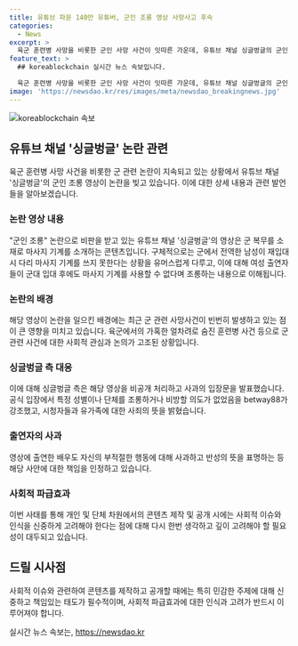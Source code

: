 ```yaml
---
title: 유튜브 파문 140만 유튜버, 군인 조롱 영상 사망사고 후속
categories:
  - News
excerpt: >
  육군 훈련병 사망을 비롯한 군인 사망 사건이 잇따른 가운데, 유튜브 채널 싱글벙글의 군인 조롱 영상이 논란을 일으키고 있다. 군 복무를 소재로 한 해당 영상은 광고로 보였지만, 군인 사망사건 발생 시점과 함께 부적절한 시기에 공개돼 논란이 되었다. 이에 싱글벙글은 비공개 처리하고 사과문을 발표했으며, 해당 영상에 출연한 배우도 인스타그램을 통해 사과했다. (글자 수: 266)
feature_text: >
  ## koreablockchain 실시간 뉴스 속보입니다.

  육군 훈련병 사망을 비롯한 군인 사망 사건이 잇따른 가운데, 유튜브 채널 싱글벙글의 군인 조롱 영상이 논란을 일으키고 있다. 군 복무를 소재로 한 해당 영상은 광고로 보였지만, 군인 사망사건 발생 시점과 함께 부적절한 시기에 공개돼 논란이 되었다. 이에 싱글벙글은 비공개 처리하고 사과문을 발표했으며, 해당 영상에 출연한 배우도 인스타그램을 통해 사과했다. (글자 수: 266)
image: 'https://newsdao.kr/res/images/meta/newsdao_breakingnews.jpg'
---
```


<p><img src="https://newsdao.kr/res/images/meta/newsdao_breakingnews.jpg" alt="koreablockchain 속보" /></p>

<h2 data-ke-size="size26">유튜브 채널 '싱글벙글' 논란 관련</h2>

<p data-ke-size="size16">육군 훈련병 사망 사건을 비롯한 군 관련 논란이 지속되고 있는 상황에서 유튜브 채널 '싱글벙글'의 군인 조롱 영상이 논란을 빚고 있습니다. 이에 대한 상세 내용과 관련 발언들을 알아보겠습니다.</p>

<h3>논란 영상 내용</h3>

<p data-ke-size="size16">"군인 조롱" 논란으로 비판을 받고 있는 유튜브 채널 '싱글벙글'의 영상은 군 복무를 소재로 마사지 기계를 소개하는 콘텐츠입니다. 구체적으로는 군에서 전역한 남성이 재입대 시 다리 마사지 기계를 쓰지 못한다는 상황을 유머스럽게 다루고, 이에 대해 여성 출연자들이 군대 입대 후에도 마사지 기계를 사용할 수 없다며 조롱하는 내용으로 이해됩니다.</p>

<h3>논란의 배경</h3>

<p data-ke-size="size16">해당 영상이 논란을 일으킨 배경에는 최근 군 관련 사망사건이 빈번히 발생하고 있는 점이 큰 영향을 미치고 있습니다. 육군에서의 가혹한 얼차려로 숨진 훈련병 사건 등으로 군 관련 사건에 대한 사회적 관심과 논의가 고조된 상황입니다.</p>

<h3>싱글벙글 측 대응</h3>

<p data-ke-size="size16">이에 대해 싱글벙글 측은 해당 영상을 비공개 처리하고 사과의 입장문을 발표했습니다. 공식 입장에서 특정 성별이나 단체를 조롱하거나 비방할 의도가 없었음을 betway88가 강조했고, 시청자들과 유가족에 대한 사죄의 뜻을 밝혔습니다.</p>

<h3>출연자의 사과</h3>

<p data-ke-size="size16">영상에 출연한 배우도 자신의 부적절한 행동에 대해 사과하고 반성의 뜻을 표명하는 등 해당 사안에 대한 책임을 인정하고 있습니다.</p>

<h3>사회적 파급효과</h3>

<p data-ke-size="size16">이번 사태를 통해 개인 및 단체 차원에서의 콘텐츠 제작 및 공개 시에는 사회적 이슈와 인식을 신중하게 고려해야 한다는 점에 대해 다시 한번 생각하고 깊이 고려해야 할 필요성이 대두되고 있습니다.</p>

<h2 data-ke-size="size26">드릴 시사점</h2>

<p data-ke-size="size16">사회적 이슈와 관련하여 콘텐츠를 제작하고 공개할 때에는 특히 민감한 주제에 대해 신중하고 책임있는 태도가 필수적이며, 사회적 파급효과에 대한 인식과 고려가 반드시 이루어져야 합니다.</p>
실시간 뉴스 속보는, <a href="https://newsdao.kr" rel="dofollow">https://newsdao.kr</a>


